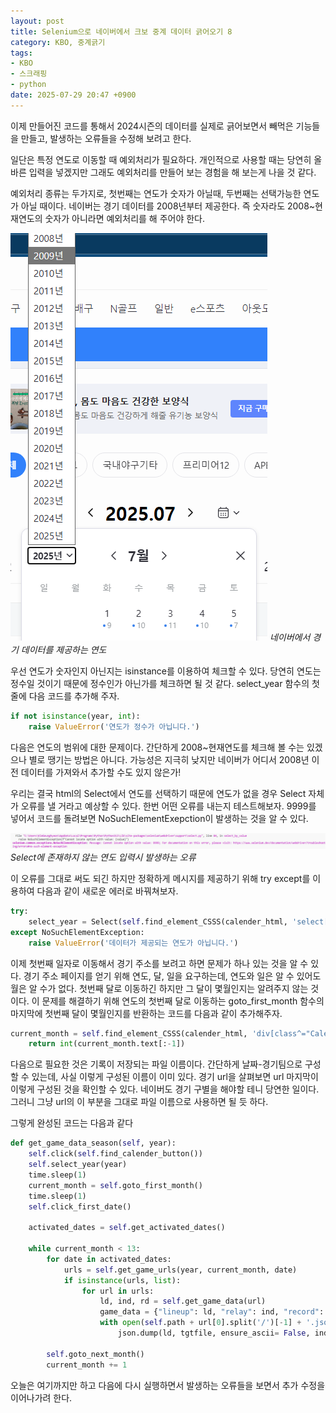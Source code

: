 ```yaml
---
layout: post
title: Selenium으로 네이버에서 크보 중계 데이터 긁어오기 8
category: KBO, 중계긁기
tags:
- KBO
- 스크래핑
- python
date: 2025-07-29 20:47 +0900
---
```

이제 만들어진 코드를 통해서 2024시즌의 데이터를 실제로 긁어보면서 빼먹은 기능들을 만들고, 발생하는 오류들을 수정해 보려고 한다.

일단은 특정 연도로 이동할 때 예외처리가 필요하다. 개인적으로 사용할 때는 당연히 올바른 입력을 넣겠지만 그래도 예외처리를 만들어 보는 경험을 해 보는게 나을 것 같다.

예외처리 종류는 두가지로, 첫번째는 연도가 숫자가 아닐때, 두번째는 선택가능한 연도가 아닐 때이다. 네이버는 경기 데이터를 2008년부터 제공한다. 즉 숫자라도 2008~현재연도의 숫자가 아니라면 예외처리를 해 주어야 한다.

![경기_연도](/assets/img/post_img/Selenium_8/네이버_경기_연도.png)
_네이버에서 경기 데이터를 제공하는 연도_

우선 연도가 숫자인지 아닌지는 isinstance를 이용하여 체크할 수 있다. 당연히 연도는 정수일 것이기 때문에 정수인가 아닌가를 체크하면 될 것 같다. select_year 함수의 첫 줄에 다음 코드를 추가해 주자.

```python
if not isinstance(year, int):
    raise ValueError('연도가 정수가 아닙니다.')
```

다음은 연도의 범위에 대한 문제이다. 간단하게 2008~현재연도를 체크해 볼 수는 있겠으나 별로 땡기는 방법은 아니다. 가능성은 지극히 낮지만 네이버가 어디서 2008년 이전 데이터를 가져와서 추가할 수도 있지 않은가!

우리는 결국 html의 Select에서 연도를 선택하기 때문에 연도가 없을 경우 Select 자체가 오류를 낼 거라고 예상할 수 있다. 한번 어떤 오류를 내는지 테스트해보자. 9999를 넣어서 코드를 돌려보면 NoSuchElementExepction이 발생하는 것을 알 수 있다.

![Select_에러](/assets/img/post_img/Selenium_8/Select_오류.png)
_Select에 존재하지 않는 연도 입력시 발생하는 오류_

이 오류를 그대로 써도 되긴 하지만 정확하게 메시지를 제공하기 위해 try except를 이용하여 다음과 같이 새로운 에러로 바꿔쳐보자.

```python
try:
    select_year = Select(self.find_element_CSSS(calender_html, 'select[class^="Calendar_select"]'))
except NoSuchElementException:
    raise ValueError('데이터가 제공되는 연도가 아닙니다.')
```

이제 첫번째 일자로 이동해서 경기 주소를 보려고 하면 문제가 하나 있는 것을 알 수 있다. 경기 주소 페이지를 얻기 위해 연도, 달, 일을 요구하는데, 연도와 일은 알 수 있어도 월은 알 수가 없다. 첫번째 달로 이동하긴 하지만 그 달이 몇월인지는 알려주지 않는 것이다. 이 문제를 해결하기 위해 연도의 첫번째 달로 이동하는 goto_first_month 함수의 마지막에 첫번째 달이 몇월인지를 반환하는 코드를 다음과 같이 추가해주자.

```python
current_month = self.find_element_CSSS(calender_html, 'div[class^="Calendar_current"]')
    return int(current_month.text[:-1])
```

다음으로 필요한 것은 기록이 저장되는 파일 이름이다. 간단하게 날짜-경기팀으로 구성할 수 있는데, 사실 이렇게 구성된 이름이 이미 있다. 경기 url을 살펴보면 url 마지막이 이렇게 구성된 것을 확인할 수 있다. 네이버도 경기 구별을 해야할 테니 당연한 일이다. 그러니 그냥 url의 이 부분을 그대로 파일 이름으로 사용하면 될 듯 하다.

그렇게 완성된 코드는 다음과 같다

```python
def get_game_data_season(self, year):
    self.click(self.find_calender_button())
    self.select_year(year)
    time.sleep(1)
    current_month = self.goto_first_month()
    time.sleep(1)
    self.click_first_date()

    activated_dates = self.get_activated_dates()

    while current_month < 13:
        for date in activated_dates:
            urls = self.get_game_urls(year, current_month, date)
            if isinstance(urls, list):
                for url in urls:
                    ld, ind, rd = self.get_game_data(url)
                    game_data = {"lineup": ld, "relay": ind, "record": rd}
                    with open(self.path + url[0].split('/')[-1] + '.json', 'w') as tgtfile:
                        json.dump(ld, tgtfile, ensure_ascii= False, indent = 4)
        
        self.goto_next_month()
        current_month += 1
```

오늘은 여기까지만 하고 다음에 다시 실행하면서 발생하는 오류들을 보면서 추가 수정을 이어나가려 한다.